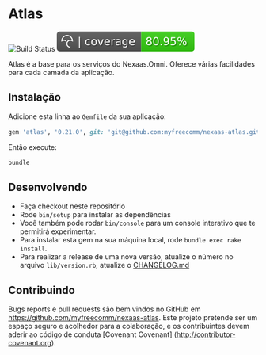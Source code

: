# Atlas

![Build Status](https://github.com/myfreecomm/nexaas-atlas/workflows/CI/badge.svg)
![Coverage](.github/workflows/support/badge.svg)

Atlas é a base para os serviços do Nexaas.Omni. Oferece várias facilidades para cada camada da aplicação.

## Instalação

Adicione esta linha ao `Gemfile` da sua aplicação:

```ruby
gem 'atlas', '0.21.0', git: 'git@github.com:myfreecomm/nexaas-atlas.git'
```

Então execute:

```bash
bundle
```

## Desenvolvendo

- Faça checkout neste repositório
- Rode `bin/setup` para instalar as dependências
- Você também pode rodar `bin/console` para um console interativo que te permitirá experimentar.
- Para instalar esta gem na sua máquina local, rode `bundle exec rake install`.
- Para realizar a release de uma nova versão, atualize o número no arquivo `lib/version.rb`, atualize o [CHANGELOG.md](/CHANGELOG.md)

## Contribuindo

Bugs reports e pull requests são bem vindos no GitHub em https://github.com/myfreecomm/nexaas-atlas. Este projeto pretende ser um espaço seguro e acolhedor para a colaboração, e os contribuintes devem aderir ao código de conduta [Covenant Covenant] (http://contributor-covenant.org).

